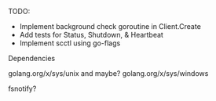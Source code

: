 TODO:

- Implement background check goroutine in Client.Create
- Add tests for Status, Shutdown, & Heartbeat
- Implement scctl using go-flags

Dependencies

golang.org/x/sys/unix
and maybe? golang.org/x/sys/windows

fsnotify?
